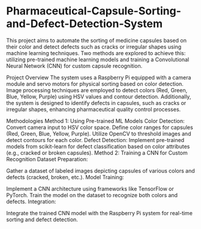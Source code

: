 # Pharmaceutical-Capsule-Sorting-and-Defect-Detection-System

This project aims to automate the sorting of medicine capsules based on their color and detect defects such as cracks or irregular shapes using machine learning techniques. Two methods are explored to achieve this: utilizing pre-trained machine learning models and training a Convolutional Neural Network (CNN) for custom capsule recognition.

Project Overview
The system uses a Raspberry Pi equipped with a camera module and servo motors for physical sorting based on color detection. Image processing techniques are employed to detect colors (Red, Green, Blue, Yellow, Purple) using HSV values and contour detection. Additionally, the system is designed to identify defects in capsules, such as cracks or irregular shapes, enhancing pharmaceutical quality control processes.

Methodologies
Method 1: Using Pre-trained ML Models
Color Detection:
Convert camera input to HSV color space.
Define color ranges for capsules (Red, Green, Blue, Yellow, Purple).
Utilize OpenCV to threshold images and detect contours for each color.
Defect Detection:
Implement pre-trained models from scikit-learn for defect classification based on color attributes (e.g., cracked or broken capsules).
Method 2: Training a CNN for Custom Recognition
Dataset Preparation:

Gather a dataset of labeled images depicting capsules of various colors and defects (cracked, broken, etc.).
Model Training:

Implement a CNN architecture using frameworks like TensorFlow or PyTorch.
Train the model on the dataset to recognize both colors and defects.
Integration:

Integrate the trained CNN model with the Raspberry Pi system for real-time sorting and defect detection.
